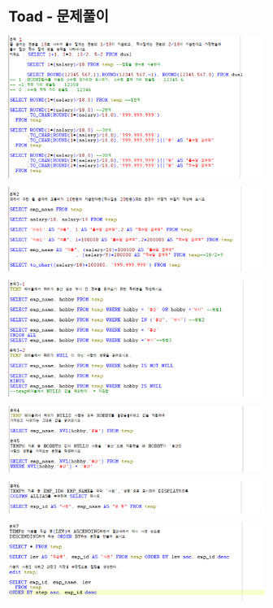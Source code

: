 # Toad - 문제풀이

![](../../.gitbook/assets/2-1%20%281%29.png)

![](../../.gitbook/assets/2-2%20%281%29.png)

![](../../.gitbook/assets/2-3.png)

![](../../.gitbook/assets/2-4.png)

![](../../.gitbook/assets/2-5.png)

![](../../.gitbook/assets/2-6.png)



